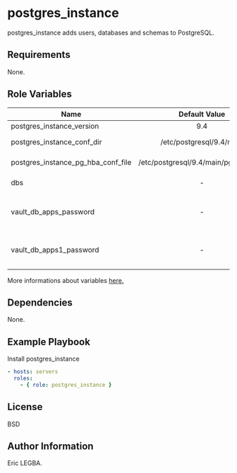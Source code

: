 postgres_instance
=========

postgres_instance adds users, databases and schemas to PostgreSQL.

Requirements
------------

None.

Role Variables
--------------

| Name	        | Default Value	| Description|
| ------------- |:-------------:| ----------:|
|postgres_instance_version|9.4| PostgreSQL version|
|postgres_instance_conf_dir|/etc/postgresql/9.4/main|Directory of configuration file|
|postgres_instance_pg_hba_conf_file|/etc/postgresql/9.4/main/pg_hba.conf|Authorization/Connexion config file|
|dbs|-|List of users, databases and schemas.|
|vault_db_apps_password|-|Database password stored by ansible-vault (Look at password-{{env}}.yml).|
|vault_db_apps1_password|-|Database password stored by ansible-vault (Look at password-{{env}}.yml).|

More informations about variables [here.](https://github.com/eleongithub/ansible/blob/it_1/projects/roles/postgres_instance/defaults/main.yml)


Dependencies
------------

None.

Example Playbook
----------------

Install postgres_instance
```yaml
- hosts: servers
  roles:
    - { role: postgres_instance }
```

License
-------

BSD

Author Information
------------------

Eric LEGBA.